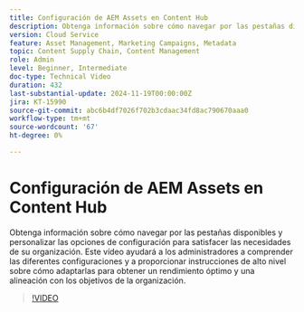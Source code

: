 ```yaml
---
title: Configuración de AEM Assets en Content Hub
description: Obtenga información sobre cómo navegar por las pestañas disponibles y personalizar las opciones de configuración para satisfacer las necesidades de su organización.
version: Cloud Service
feature: Asset Management, Marketing Campaigns, Metadata
topic: Content Supply Chain, Content Management
role: Admin
level: Beginner, Intermediate
doc-type: Technical Video
duration: 432
last-substantial-update: 2024-11-19T00:00:00Z
jira: KT-15990
source-git-commit: abc6b4df7026f702b3cdaac34fd8ac790670aaa0
workflow-type: tm+mt
source-wordcount: '67'
ht-degree: 0%

---
```



# Configuración de AEM Assets en Content Hub

Obtenga información sobre cómo navegar por las pestañas disponibles y personalizar las opciones de configuración para satisfacer las necesidades de su organización. Este vídeo ayudará a los administradores a comprender las diferentes configuraciones y a proporcionar instrucciones de alto nivel sobre cómo adaptarlas para obtener un rendimiento óptimo y una alineación con los objetivos de la organización.

>[!VIDEO](https://video.tv.adobe.com/v/3439311/?learn=on)
